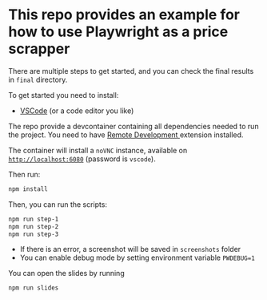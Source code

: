 # This repo provides an example for how to use Playwright as a price scrapper

There are multiple steps to get started, and you can check the final results in `final` directory.

To get started you need to install:

- [VSCode](https://code.visualstudio.com/) (or a code editor you like)

The repo provide a devcontainer containing all dependencies needed to run the project. You need to have [Remote Development
](https://marketplace.visualstudio.com/items?itemName=ms-vscode-remote.vscode-remote-extensionpack) extension installed.

The container will install a `noVNC` instance, available on [`http://localhost:6080`](http://localhost:6080) (password is `vscode`).

Then run:

```bash
npm install
```

Then, you can run the scripts:

```bash
npm run step-1
npm run step-2
npm run step-3
```

- If there is an error, a screenshot will be saved in `screenshots` folder
- You can enable debug mode by setting environment variable `PWDEBUG=1`

You can open the slides by running

```bash
npm run slides
```